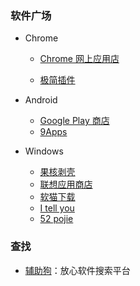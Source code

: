### 软件广场

- Chrome
  - [Chrome 网上应用店](https://chrome.google.com/webstore/category/extensions?utm_source=chrome-ntp-icon)

  - [极简插件](https://chrome.zzzmh.cn/)

- Android
  - [Google Play 商店](https://play.google.com/store)
  - [9Apps](https://www.9apps.com/)
  <!-- - []() -->
- Windows
  - [果核剥壳](https://www.ghxi.com/)
  - [联想应用商店](https://lestore.lenovo.com/)
  - [软猫下载](https://www.softmall.net/)
  - [I tell you](https://msdn.itellyou.cn/)
  - [52 pojie](https://www.52pojie.cn/)

### 查找

- [辅助狗](https://www.fuzhugou.com/)：放心软件搜索平台